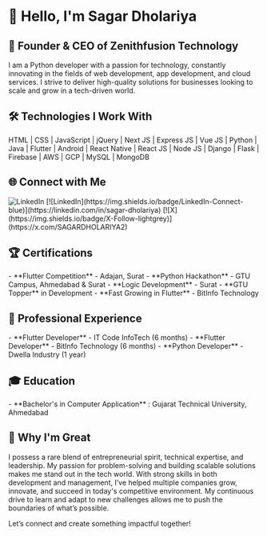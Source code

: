 <h1>👋 Hello, I'm Sagar Dholariya</h1>

<h2> 🚀 Founder & CEO of Zenithfusion Technology </h2>
<p align="left">I am a Python developer with a passion for technology, constantly innovating in the fields of web development, app development, and cloud services. I strive to deliver high-quality solutions for businesses looking to scale and grow in a tech-driven world.</p>

<h2> 🛠 Technologies I Work With </h2>
HTML | CSS | JavaScript | jQuery | Next JS | Express JS | Vue JS | Python | Java | Flutter | Android | React Native | React JS | Node JS | Django | Flask | Firebase | AWS | GCP | MySQL | MongoDB

<h2> <b>🌐 Connect with Me</b> </h2>
<img src="https://camo.githubusercontent.com/8c0692475a5bfc1d9e7361074bdb648e567cae7b5b40ffd32adae31180b0d7b6/68747470733a2f2f696d672e736869656c64732e696f2f62616467652f4c696e6b6564496e2d3030373742353f7374796c653d666f722d7468652d6261646765266c6f676f3d6c696e6b6564696e266c6f676f436f6c6f723d7768697465" alt="LinkedIn" data-canonical-src="https://img.shields.io/badge/LinkedIn-0077B5?" style="for-the-badge&amp;logo=linkedin&amp;logoColor=white" style="max-width: 100%;">
[![LinkedIn](https://img.shields.io/badge/LinkedIn-Connect-blue)](https://linkedin.com/in/sagar-dholariya)  
[![X](https://img.shields.io/badge/X-Follow-lightgrey)](https://x.com/SAGARDHOLARIYA2)

<h2>🏆 Certifications</h2>
- **Flutter Competition** - Adajan, Surat
- **Python Hackathon** - GTU Campus, Ahmedabad & Surat
- **Logic Development** - Surat
- **GTU Topper** in Development
- **Fast Growing in Flutter** - BitInfo Technology

<h2>💼 Professional Experience</h2>
- **Flutter Developer** - IT Code InfoTech (6 months)
- **Flutter Developer** - BitInfo Technology (6 months)
- **Python Developer** - Dwella Industry (1 year)

<h2>🎓 Education</h2>
- **Bachelor's in Computer Application** : Gujarat Technical University, Ahmedabad

<h2>🌟 Why I'm Great</h2>
I possess a rare blend of entrepreneurial spirit, technical expertise, and leadership. My passion for problem-solving and building scalable solutions makes me stand out in the tech world. With strong skills in both development and management, I’ve helped multiple companies grow, innovate, and succeed in today's competitive environment. My continuous drive to learn and adapt to new challenges allows me to push the boundaries of what’s possible.

Let’s connect and create something impactful together!
